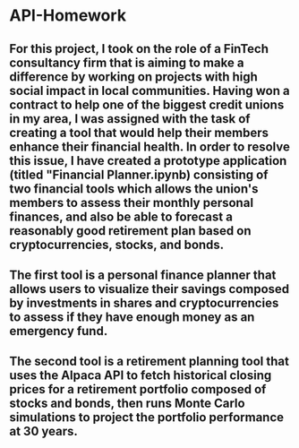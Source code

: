# API-Homework

## For this project, I took on the role of a FinTech consultancy firm that is aiming to make a difference by working on projects with high social impact in local communities. Having won a contract to help one of the biggest credit unions in my area, I was assigned with the task of creating a tool that would help their members enhance their financial health. In order to resolve this issue, I have created a prototype application (titled "Financial Planner.ipynb) consisting of two financial tools which allows the union's members to assess their monthly personal finances, and also be able to forecast a reasonably good retirement plan based on cryptocurrencies, stocks, and bonds. 

## The first tool is a personal finance planner that allows users to visualize their savings composed by investments in shares and cryptocurrencies to assess if they have enough money as an emergency fund.

## The second tool is a retirement planning tool that uses the Alpaca API to fetch historical closing prices for a retirement portfolio composed of stocks and bonds, then runs Monte Carlo simulations to project the portfolio performance at 30 years.
